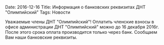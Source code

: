Date: 2016-12-16
Title:  Информация о банковских реквизитах ДНТ "Олимпийский"
Tags: Новости

Уважаемые члены ДНТ "Олимпийский"!
Оплатить членские взносы в офисе администрации ДНТ "Олимпийский" можно до 16 декабря 2016г. После этого срока оплата производится только через банк.
Сообщаем Вам наши банковские реквизиты. 